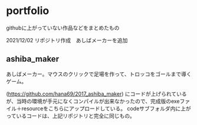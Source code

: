 # portfolio
githubに上がっていない作品などをまとめたもの

2021/12/02 リポジトリ作成　あしばメーカーを追加

## ashiba_maker

あしばメーカー。マウスのクリックで足場を作って、トロッコをゴールまで導くゲーム。

(https://github.com/hana69/2017_ashiba_maker) にコードが上げられているが、当時の環境が手元になくコンパイルが出来なかったので、完成版のexeファイル＋resourceをこちらにアップロードしている。
codeサブフォルダ内に上がっているコードは、上記リポジトリと完全に同じもの。
